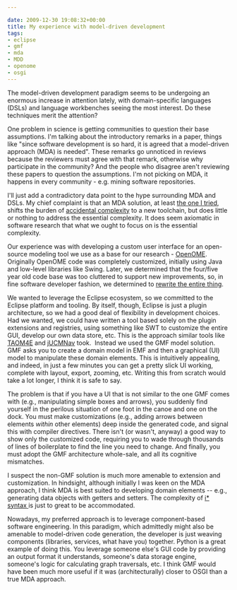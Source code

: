 ```yaml
---

date: 2009-12-30 19:08:32+00:00
title: My experience with model-driven development
tags:
- eclipse
- gmf
- mda
- MDD
- openome
- osgi
---
```


The model-driven development paradigm seems to be undergoing an enormous increase in attention lately, with domain-specific languages (DSLs) and language workbenches seeing the most interest. Do these techniques merit the attention?

One problem in science is getting communities to question their base assumptions. I'm talking about the introductory remarks in a paper, things like "since software development is so hard, it is agreed that a model-driven approach (MDA) is needed". These remarks go unnoticed in reviews because the reviewers must agree with that remark, otherwise why participate in the community? And the people who disagree aren't reviewing these papers to question the assumptions. I'm not picking on MDA, it happens in every community - e.g. mining software repositories.

I'll just add a contradictory data point to the hype surrounding MDA and DSLs. My chief complaint is that an MDA solution, at least [the one I tried](http://www.eclipse.org/modeling/gmf/), shifts the burden of [accidental complexity](http://en.wikipedia.org/wiki/Accidental_complexity) to a new toolchain, but does little or nothing to address the essential complexity. It does seem axiomatic in software research that what we ought to focus on is the essential complexity.

Our experience was with developing a custom user interface for an open-source modeling tool we use as a base for our research - [OpenOME](https://se.cs.toronto.edu/trac/ome). Originally OpenOME code was completely customized, initially using Java and low-level libraries like Swing. Later, we determined that the four/five year old code base was too cluttered to support new improvements, so, in fine software developer fashion, we determined to [rewrite the entire thing](http://en.wikipedia.org/wiki/Not_Invented_Here).

We wanted to leverage the Eclipse ecosystem, so we committed to the Eclipse platform and tooling. By itself, though, Eclipse is just a plugin architecture, so we had a good deal of flexibility in development choices. Had we wanted, we could have written a tool based solely on the plugin extensions and registries, using something like SWT to customize the entire GUI, develop our own data store, etc. This is the approach similar tools like [TAOM4E](http://sra.itc.it/tools/taom4e/) and [jUCMNav](http://jucmnav.softwareengineering.ca/ucm/bin/view/ProjetSEG/WebHome) took.  Instead we used the GMF model solution. GMF asks you to create a domain model in EMF and then a graphical (UI) model to manipulate these domain elements. This is intuitively appealing, and indeed, in just a few minutes you can get a pretty slick UI working, complete with layout, export, zooming, etc. Writing this from scratch would take a lot longer, I think it is safe to say.

The problem is that if you have a UI that is not similar to the one GMF comes with (e.g., manipulating simple boxes and arrows), you suddenly find yourself in the perilous situation of one foot in the canoe and one on the dock. You must make customizations (e.g., adding arrows between elements *within* other elements) deep inside the generated code, and signal this with compiler directives. There isn't (or wasn't, anyway) a good way to show only the customized code, requiring you to wade through thousands of lines of boilerplate to find the line you need to change. And finally, you must adopt the GMF architecture whole-sale, and all its cognitive mismatches.

I suspect the non-GMF solution is much more amenable to extension and customization. In hindsight, although initially I was keen on the MDA approach, I think MDA is best suited to developing domain elements -- e.g., generating data objects with getters and setters. The complexity of [i* syntax ](http://www.cs.toronto.edu/km/istar/)is just to great to be accommodated.

Nowadays, my preferred approach is to leverage component-based software engineering. In this paradigm, which admittedly might also be amenable to model-driven code generation, the developer is just weaving components (libraries, services, what have you) together. Python is a great example of doing this. You leverage someone else's GUI code by providing an output format it understands, someone's data storage engine, someone's logic for calculating graph traversals, etc. I think GMF would have been much more useful if it was (architecturally) closer to OSGI than a true MDA approach.
